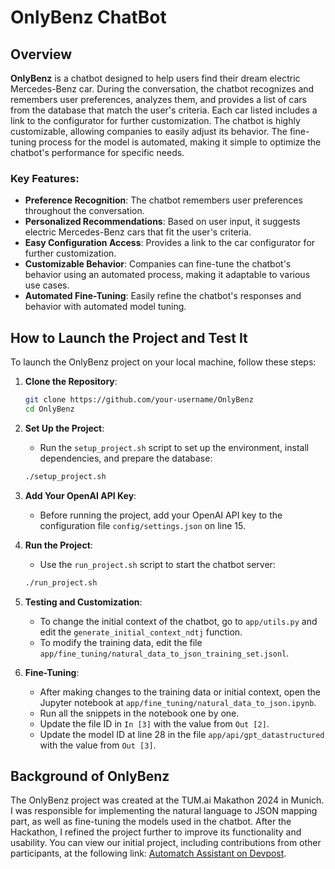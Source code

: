 # OnlyBenz ChatBot

## Overview

**OnlyBenz** is a chatbot designed to help users find their dream electric Mercedes-Benz car. During the conversation, the chatbot recognizes and remembers user preferences, analyzes them, and provides a list of cars from the database that match the user's criteria. Each car listed includes a link to the configurator for further customization. The chatbot is highly customizable, allowing companies to easily adjust its behavior. The fine-tuning process for the model is automated, making it simple to optimize the chatbot's performance for specific needs.

### Key Features:

- **Preference Recognition**: The chatbot remembers user preferences throughout the conversation.
- **Personalized Recommendations**: Based on user input, it suggests electric Mercedes-Benz cars that fit the user's criteria.
- **Easy Configuration Access**: Provides a link to the car configurator for further customization.
- **Customizable Behavior**: Companies can fine-tune the chatbot's behavior using an automated process, making it adaptable to various use cases.
- **Automated Fine-Tuning**: Easily refine the chatbot's responses and behavior with automated model tuning.

## How to Launch the Project and Test It

To launch the OnlyBenz project on your local machine, follow these steps:

1. **Clone the Repository**:
   ```bash
   git clone https://github.com/your-username/OnlyBenz
   cd OnlyBenz
   ```

2. **Set Up the Project**:
   - Run the `setup_project.sh` script to set up the environment, install dependencies, and prepare the database:
   ```bash
   ./setup_project.sh
   ```

3. **Add Your OpenAI API Key**:
   - Before running the project, add your OpenAI API key to the configuration file `config/settings.json` on line 15.

4. **Run the Project**:
   - Use the `run_project.sh` script to start the chatbot server:
   ```bash
   ./run_project.sh
   ```

5. **Testing and Customization**:
   - To change the initial context of the chatbot, go to `app/utils.py` and edit the `generate_initial_context_ndtj` function.
   - To modify the training data, edit the file `app/fine_tuning/natural_data_to_json_training_set.jsonl`.

6. **Fine-Tuning**:
   - After making changes to the training data or initial context, open the Jupyter notebook at `app/fine_tuning/natural_data_to_json.ipynb`.
   - Run all the snippets in the notebook one by one.
   - Update the file ID in `In [3]` with the value from `Out [2]`.
   - Update the model ID at line 28 in the file `app/api/gpt_datastructured` with the value from `Out [3]`.

## Background of OnlyBenz

The OnlyBenz project was created at the TUM.ai Makathon 2024 in Munich. I was responsible for implementing the natural language to JSON mapping part, as well as fine-tuning the models used in the chatbot. After the Hackathon, I refined the project further to improve its functionality and usability. You can view our initial project, including contributions from other participants, at the following link: [Automatch Assistant on Devpost](https://devpost.com/software/automatch-assistant?ref_content=user-portfolio&ref_feature=in_progress).
